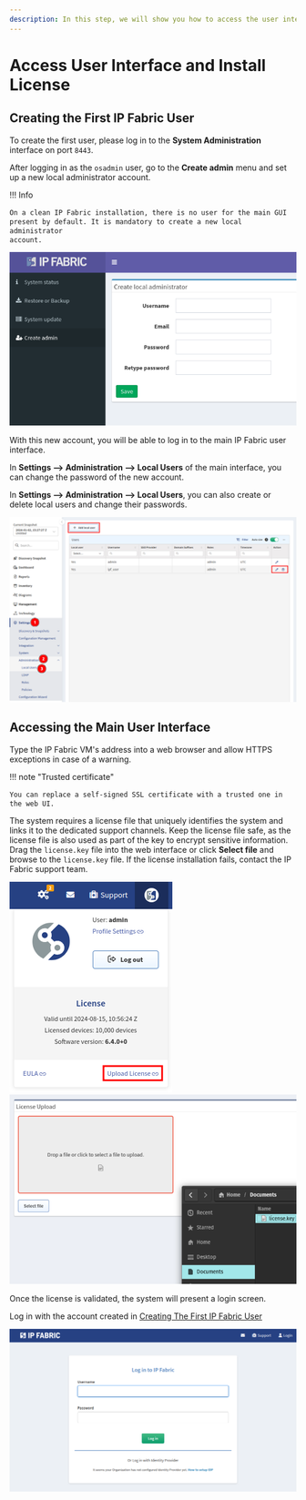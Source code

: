 ```yaml
---
description: In this step, we will show you how to access the user interface and how to install the IP Fabric license.
---
```


# Access User Interface and Install License

## Creating the First IP Fabric User

To create the first user, please log in to the **System Administration** interface on port `8443`.

After logging in as the `osadmin` user, go to the **Create admin** menu and set up a new local administrator account.

!!! Info

	On a clean IP Fabric installation, there is no user for the main GUI
	present by default. It is mandatory to create a new local administrator
	account.

![Creating new admin user](admin_create_new.png)

With this new account, you will be able to log in to the main IP Fabric user
interface.

In **Settings --> Administration --> Local Users** of the main interface, you
can change the password of the new account.

In **Settings --> Administration --> Local Users**, you can also create or delete local users and change their passwords.

![Creating a new user account](modify_local_accounts.png)

## Accessing the Main User Interface

Type the IP Fabric VM's address into a web browser and allow HTTPS exceptions in case of a warning.

!!! note "Trusted certificate"

	You can replace a self-signed SSL certificate with a trusted one in the web UI.

The system requires a license file that uniquely identifies the system and links it to the dedicated support channels.
Keep the license file safe, as the license file is also used as part of the key to encrypt sensitive information.
Drag the `license.key` file into the web interface or click **Select file** and browse to the `license.key` file.
If the license installation fails, contact the IP Fabric support team.

![IPF License 1](ui_license_1.png)
![IPF License 2](ui_license_2.png)

Once the license is validated, the system will present a login screen.

Log in with the account created in [Creating The First IP Fabric User](#creating-the-first-ip-fabric-user)

![IPF admin](ui_admin.png)
